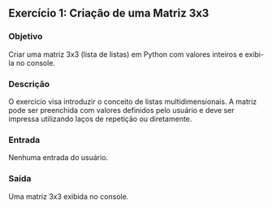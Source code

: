 
## Exercício 1: Criação de uma Matriz 3x3

### Objetivo
Criar uma matriz 3x3 (lista de listas) em Python com valores inteiros e exibi-la no console.

### Descrição
O exercício visa introduzir o conceito de listas multidimensionais. A matriz pode ser preenchida com valores definidos pelo usuário e deve ser impressa utilizando laços de repetição ou diretamente.

### Entrada
Nenhuma entrada do usuário.

### Saída
Uma matriz 3x3 exibida no console.

